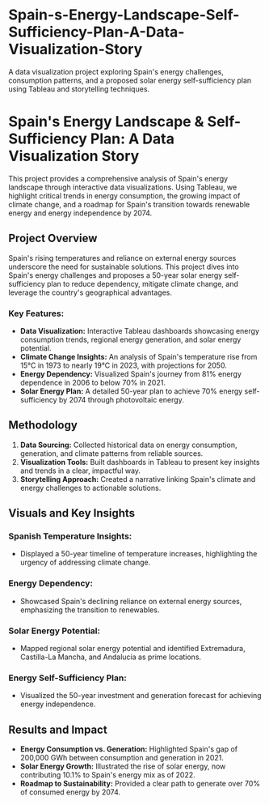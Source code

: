 # Spain-s-Energy-Landscape-Self-Sufficiency-Plan-A-Data-Visualization-Story
A data visualization project exploring Spain's energy challenges, consumption patterns, and a proposed solar energy self-sufficiency plan using Tableau and storytelling techniques.

# Spain's Energy Landscape & Self-Sufficiency Plan: A Data Visualization Story

This project provides a comprehensive analysis of Spain's energy landscape through interactive data visualizations. Using Tableau, we highlight critical trends in energy consumption, the growing impact of climate change, and a roadmap for Spain's transition towards renewable energy and energy independence by 2074.

## Project Overview

Spain's rising temperatures and reliance on external energy sources underscore the need for sustainable solutions. This project dives into Spain's energy challenges and proposes a 50-year solar energy self-sufficiency plan to reduce dependency, mitigate climate change, and leverage the country's geographical advantages.

### Key Features:
- **Data Visualization:** Interactive Tableau dashboards showcasing energy consumption trends, regional energy generation, and solar energy potential.
- **Climate Change Insights:** An analysis of Spain's temperature rise from 15°C in 1973 to nearly 19°C in 2023, with projections for 2050.
- **Energy Dependency:** Visualized Spain's journey from 81% energy dependence in 2006 to below 70% in 2021.
- **Solar Energy Plan:** A detailed 50-year plan to achieve 70% energy self-sufficiency by 2074 through photovoltaic energy.

## Methodology

1. **Data Sourcing:** Collected historical data on energy consumption, generation, and climate patterns from reliable sources.
2. **Visualization Tools:** Built dashboards in Tableau to present key insights and trends in a clear, impactful way.
3. **Storytelling Approach:** Created a narrative linking Spain's climate and energy challenges to actionable solutions.

## Visuals and Key Insights

### Spanish Temperature Insights:
- Displayed a 50-year timeline of temperature increases, highlighting the urgency of addressing climate change.


### Energy Dependency:
- Showcased Spain's declining reliance on external energy sources, emphasizing the transition to renewables.


### Solar Energy Potential:
- Mapped regional solar energy potential and identified Extremadura, Castilla-La Mancha, and Andalucía as prime locations.


### Energy Self-Sufficiency Plan:
- Visualized the 50-year investment and generation forecast for achieving energy independence.


## Results and Impact

- **Energy Consumption vs. Generation:** Highlighted Spain's gap of 200,000 GWh between consumption and generation in 2021.
- **Solar Energy Growth:** Illustrated the rise of solar energy, now contributing 10.1% to Spain's energy mix as of 2022.
- **Roadmap to Sustainability:** Provided a clear path to generate over 70% of consumed energy by 2074.

